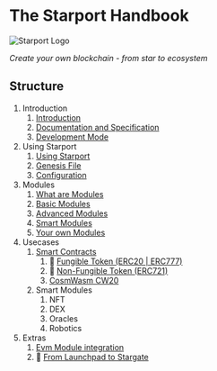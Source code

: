 # The Starport Handbook

![Starport Logo](https://github.com/tendermint/starport/blob/develop/docs/banner.jpeg?raw=true "Starport Logo")

*Create your own blockchain - from star to ecosystem*

## Structure

1. Introduction  
   1. [Introduction](01_introduction/01_starport_introduction/introduction.md)  
   2. [Documentation and Specification](01_introduction/02_documentation_specification/02_documentation_specification.md)  
   3. [Development Mode](01_introduction/03_development_mode/03_development_mode.md)  
2. Using Starport  
    1. [Using Starport](02_using_starport/01_using_starport/01_using_starport.md)  
    2. [Genesis File](02_using_starport/02_genesis_file/02_genesis_file.md)     
    3. [Configuration](02_using_starport/03_configuration/03_configuration.md)  
3. Modules  
    1. [What are Modules](03_modules/01_what_are_modules/01_what_are_modules.md)  
    2. [Basic Modules](03_modules/02_basic_modules/02_basic_modules.md)  
    3. [Advanced Modules](03_modules/03_advanced_modules/03_advanced_modules.md)  
    4. [Smart Modules](03_modules/04_smart_modules/04_smart_modules.md)  
    5. [Your own Modules](03_modules/05_your_own_module/05_your_own_module.md)  
4. Usecases  
    1. [Smart Contracts](04_usecases/01_smart_contracts/01_smart_contracts.md)  
         1. 🚧 [Fungible Token (ERC20 | ERC777)](04_usecases/02_erc20/02_erc20.md)   
         2. 🚧 [Non-Fungible Token (ERC721)](04_usecases/04_nft/04_nft.md)  
         3. [CosmWasm CW20](04_usecases/03_cw20/03_cw20.md)  
    2. Smart Modules  
         1. NFT    
         2. DEX  
         3. Oracles  
         4. Robotics  
5. Extras  
    1. [Evm Module integration](05_extras/05_01_cosmos_ethermint/05_01_cosmos_ethermint.md)  
    2. 🚧 [From Launchpad to Stargate](migration_0.39_0.40/migration.md)   